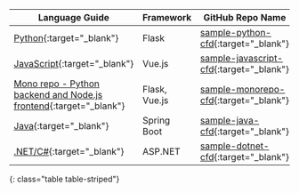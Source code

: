 | Language Guide                          | Framework    | GitHub Repo Name
|-----------------------------------------|--------------|----------------------------------------------------------|
| [Python]{:target="_blank"}              | Flask        | [sample-python-cfd]{:target="_blank"}           |
| [JavaScript]{:target="_blank"}          | Vue.js        | [sample-javascript-cfd]{:target="_blank"}   |
| [Mono repo - Python backend and Node.js frontend]{:target="_blank"}              | Flask, Vue.js       | [sample-monorepo-cfd]{:target="_blank"}          |
| [Java]{:target="_blank"}              | Spring Boot       | [sample-java-cfd]{:target="_blank"}          |
| [.NET/C#]{:target="_blank"}              | ASP.NET       | [sample-dotnet-cfd]{:target="_blank"}          |
{: class="table table-striped"}

[JavaScript]: https://github.com/CircleCI-Public/sample-javascript-cfd/blob/master/README.md
[Python]: https://github.com/CircleCI-Public/sample-python-cfd/blob/main/README.md
[Mono repo - Python backend and Node.js frontend]: https://github.com/CircleCI-Public/sample-monorepo-cfd/blob/main/README.MD
[Java]: https://github.com/CircleCI-Public/sample-java-cfd/blob/main/README.md
[.NET/C#]: https://github.com/CircleCI-Public/sample-dotnet-cfd/blob/main/README.md


[sample-python-cfd]: https://github.com/CircleCI-Public/sample-python-cfd
[sample-javascript-cfd]: https://github.com/CircleCI-Public/sample-javascript-cfd
[sample-monorepo-cfd]: https://github.com/CircleCI-Public/sample-monorepo-cfd
[sample-java-cfd]: https://github.com/CircleCI-Public/sample-java-cfd
[sample-dotnet-cfd]: https://github.com/CircleCI-Public/sample-dotnet-cfd
